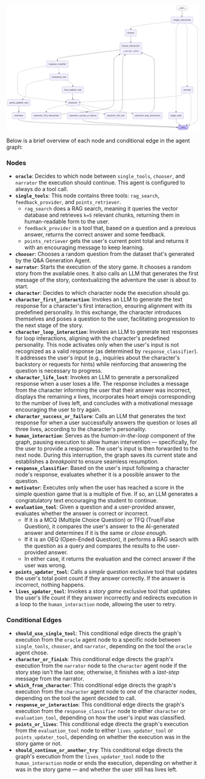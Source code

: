 ![Agent Graph](./graph.png)

Below is a brief overview of each node and conditional edge in the agent graph:

### Nodes

- **`oracle`**: Decides to which node between `single_tools`, `chooser`, and `narrator` the execution should continue. This agent is configured to always do a tool call.
- **`single_tools`**: This node contains three tools: `rag_search`, `feedback_provider`, and `points_retriever`.  
  - `rag_search` does a RAG search, meaning it queries the vector database and retrieves `k=5` relevant chunks, returning them in human-readable form to the user.  
  - `feedback_provider` is a tool that, based on a question and a previous answer, returns the correct answer and some feedback.  
  - `points_retriever` gets the user's current point total and returns it with an encouraging message to keep learning.
- **`chooser`**: Chooses a random question from the dataset that's generated by the Q&A Generation Agent.
- **`narrator`**: Starts the execution of the story game. It chooses a random story from the available ones. It also calls an LLM that generates the first message of the story, contextualizing the adventure the user is about to start.
- **`character`**: Decides to which character node the execution should go.
- **`character_first_interaction`**: Invokes an LLM to generate the text response for a character's first interaction, ensuring alignment with its predefined personality. In this exchange, the character introduces themselves and poses a question to the user, facilitating progression to the next stage of the story.
- **`character_loop_interaction`**: Invokes an LLM to generate text responses for loop interactions, aligning with the character's predefined personality. This node activates only when the user's input is not recognized as a valid response (as determined by `response_classifier`). It addresses the user's input (e.g., inquiries about the character's backstory or requests for hints) while reinforcing that answering the question is necessary to progress.
- **`character_life_lost`**: Invokes an LLM to generate a personalized response when a user loses a life. The response includes a message from the character informing the user that their answer was incorrect, displays the remaining *x* lives, incorporates heart emojis corresponding to the number of lives left, and concludes with a motivational message encouraging the user to try again.
- **`character_success_or_failure`**: Calls an LLM that generates the text response for when a user successfully answers the question or loses all three lives, according to the character's personality.
- **`human_interaction`**: Serves as the *human-in-the-loop* component of the graph, pausing execution to allow human intervention — specifically, for the user to provide a response. The user's input is then forwarded to the next node. During this interruption, the graph saves its current state and establishes a *breakpoint* to ensure seamless resumption.
- **`response_classifier`**: Based on the user's input following a character node's response, evaluates whether it is a possible answer to the question.
- **`motivator`**: Executes only when the user has reached a score in the simple question game that is a multiple of five. If so, an LLM generates a congratulatory text encouraging the student to continue.
- **`evaluation_tool`**: Given a question and a user-provided answer, evaluates whether the answer is correct or incorrect.
  - If it is a MCQ (Multiple Choice Question) or TFQ (True/False Question), it compares the user's answer to the AI-generated answer and determines if it is the same or *close enough*.
  - If it is an OEQ (Open-Ended Question), it performs a RAG search with the question as a query and compares the results to the user-provided answer.
  - In either case, it returns the evaluation and the correct answer if the user was wrong.
- **`points_updater_tool`**: Calls a *simple question* exclusive tool that updates the user's total point count if they answer correctly. If the answer is incorrect, nothing happens.
- **`lives_updater_tool`**: Invokes a *story game* exclusive tool that updates the user's life count if they answer incorrectly and redirects execution in a loop to the `human_interaction` node, allowing the user to retry.

### Conditional Edges

- **`should_use_single_tool`**: This conditional edge directs the graph's execution from the `oracle` agent node to a specific node between `single_tools`, `chooser`, and `narrator`, depending on the tool the `oracle` agent chose.
- **`character_or_finish`**: This conditional edge directs the graph's execution from the `narrator` node to the `character` agent node if the story step isn't the last one; otherwise, it finishes with a *last-step* message from the narrator.
- **`which_from_character`**: This conditional edge directs the graph's execution from the `character` agent node to one of the character nodes, depending on the tool the agent decided to call.
- **`response_or_interaction`**: This conditional edge directs the graph's execution from the `response_classifier` node to either `character` or `evaluation_tool`, depending on how the user's input was classified.
- **`points_or_lives`**: This conditional edge directs the graph's execution from the `evaluation_tool` node to either `lives_updater_tool` or `points_updater_tool`, depending on whether the execution was in the story game or not.
- **`should_continue_or_another_try`**: This conditional edge directs the graph's execution from the `lives_updater_tool` node to the `human_interaction` node or ends the execution, depending on whether it was in the story game — and whether the user still has lives left.

